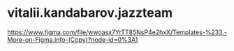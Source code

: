 # vitalii.kandabarov.jazzteam
https://www.figma.com/file/wwoasx7YrTT85NsP4e2hxX/Templates-%233.-More-on-Figma.info-(Copy)?node-id=0%3A1
